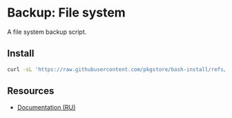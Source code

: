# Backup: File system

A file system backup script.

## Install

```bash
curl -sL 'https://raw.githubusercontent.com/pkgstore/bash-install/refs/heads/main/install.sh' | bash -s -- '/root/apps/backup' 'bash-backup-fs' 'main'
```

## Resources

- [Documentation (RU)](https://lib.onl/ru/2025/05/302e6636-dc21-5585-9bc9-b8dd757b6ee1/)
